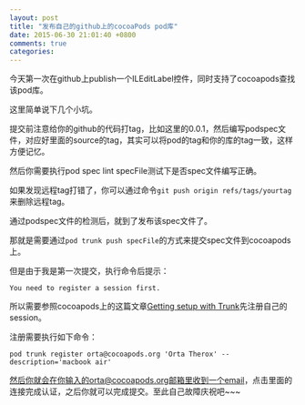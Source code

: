 ```yaml
---
layout: post
title: "发布自己的github上的cocoaPods pod库"
date: 2015-06-30 21:01:40 +0800
comments: true
categories: 
---
```



今天第一次在github上publish一个ILEditLabel控件，同时支持了cocoapods查找该pod库。

这里简单说下几个小坑。

提交前注意给你的github的代码打tag，比如这里的0.0.1，然后编写podspec文件，对应好里面的source的tag，其实可以将pod的tag和你的库的tag一致，这样方便记忆。

然后你需要执行pod spec lint specFile测试下是否spec文件编写正确。

如果发现远程tag打错了，你可以通过命令```git push origin refs/tags/yourtag```来删除远程tag。

通过podspec文件的检测后，就到了发布该spec文件了。

那就是需要通过```pod trunk push specFile```的方式来提交spec文件到cocoapods上。

但是由于我是第一次提交，执行命令后提示：

```
You need to register a session first.
```

所以需要参照cocoapods上的这篇文章[Getting setup with Trunk][1]先注册自己的session。

注册需要执行如下命令：

```
pod trunk register orta@cocoapods.org 'Orta Therox' --description='macbook air'
```

然后你就会在你输入的orta@cocoapods.org邮箱里收到一个email，点击里面的连接完成认证，之后你就可以完成提交。至此自己故障庆祝吧~~~


[1]: http://guides.cocoapods.org/making/getting-setup-with-trunk.html